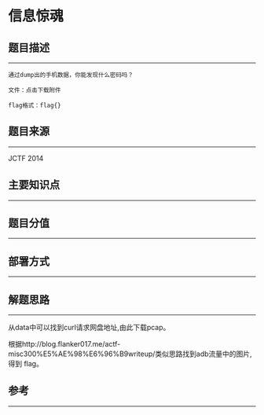 # 信息惊魂

## 题目描述
---
```
通过dump出的手机数据，你能发现什么密码吗？

文件：点击下载附件

flag格式：flag{}
```

## 题目来源
---
JCTF 2014

## 主要知识点
---


## 题目分值
---


## 部署方式
---


## 解题思路
---

从data中可以找到curl请求⽹盘地址,由此下载pcap。

根据http://blog.flanker017.me/actf-misc300%E5%AE%98%E6%96%B9writeup/类似思路找到adb流量中的图片,得到 flag。

## 参考
---
